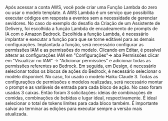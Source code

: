 Após acessar a conta AWS, você pode criar uma Função Lambda do zero ou usar o modelo template. 
A AWS Lambda é um serviço que possibilita executar códigos em resposta a eventos sem a necessidade de gerenciar sevidores. 
No caso do exemplo do desafio da Criação de um Assistente de Delivery, foi escolhida a função Lambda de encadeamento de prompts de IA com o Amazon Bedrock. 
Escolhida a função Lambda, é necessário implantar e executar a função para que se torne editável para as demais configurações. 
Implantada a função, será necessário configurar as permissões IAM e as permissões do modelo. 
Clicando em Editar, é possível alterar as configurações IAM em "Configurações"-> aba Permissões clicar em "Visualizar no IAM" -> "Adicionar permissões" e adicionar todas as permissões referentes ao Bedrock. 
Em seguida, em Design, é necessário selecionar todos os blocos de ações do Bedrock, é necessário selecionar o modelo disponível. No caso, foi usado o modelo Haiku Claude 3. 
Todas as configurações de permissões e modelos realizadas, será necessário montar o prompt e as variáveis de entrada para cada bloco de ação. 
No caso foram usadas 3 caixas. Então foram 3 solicitações: ideias de combinações de comidas, combinações de bebidas e lugar ideal, respectivamente. 
É ideal selecionar o total de tokens limites para cada bloco também. 
É importante salvar ao terminar as edições para executar sempre a versão mais atualizada. 
